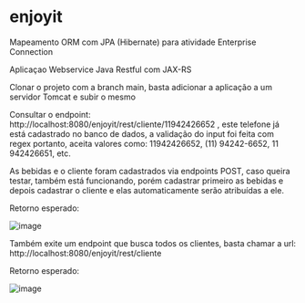 # enjoyit
Mapeamento ORM com JPA (Hibernate) para atividade Enterprise Connection

Aplicaçao Webservice Java Restful com JAX-RS

Clonar o projeto com a branch main, basta adicionar a aplicação a um servidor Tomcat e subir o mesmo

Consultar o endpoint: http://localhost:8080/enjoyit/rest/cliente/11942426652 , este telefone já está cadastrado no banco de dados, a validação do input foi feita com regex
portanto, aceita valores como: 11942426652, (11) 94242-6652, 11 942426651, etc.

As bebidas e o cliente foram cadastrados via endpoints POST, caso queira testar, também está funcionando, porém cadastrar primeiro as bebidas e depois cadastrar o cliente 
e elas automaticamente serão atribuídas a ele.

Retorno esperado:

![image](https://user-images.githubusercontent.com/62717114/158907548-b4b9c263-5336-4b82-9416-846c09c9b1be.png)

Também exite um endpoint que busca todos os clientes, basta chamar a url: http://localhost:8080/enjoyit/rest/cliente

Retorno esperado:

![image](https://user-images.githubusercontent.com/62717114/158907634-2d5b29bf-f056-49ea-b2bd-eae1f95d57cc.png)
